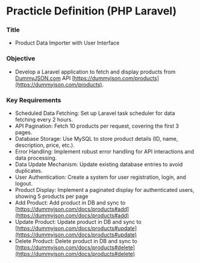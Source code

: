 # Practicle Definition (PHP Laravel)



### Title

- Product Data Importer with User Interface


### Objective

- Develop a Laravel application to fetch and display products from [DummyJSON.com](DummyJSON.com) API [https://dummyjson.com/products](https://dummyjson.com/products).


### Key Requirements

- Scheduled Data Fetching: Set up Laravel task scheduler for data fetching every 2 hours.
- API Pagination: Fetch 10 products per request, covering the first 3 pages.
- Database Storage: Use MySQL to store product details (ID, name, description, price, etc.).
- Error Handling: Implement robust error handling for API interactions and data processing.
- Data Update Mechanism: Update existing database entries to avoid duplicates.
- User Authentication: Create a system for user registration, login, and logout.
- Product Display: Implement a paginated display for authenticated users, showing 5 products per page
- Add Product: Add product in DB and sync to [https://dummyjson.com/docs/products#add](https://dummyjson.com/docs/products#add)
- Update Product: Update product in DB and sync to [https://dummyjson.com/docs/products#update](https://dummyjson.com/docs/products#update)
- Delete Product: Delete product in DB and sync to [https://dummyjson.com/docs/products#delete](https://dummyjson.com/docs/products#delete)